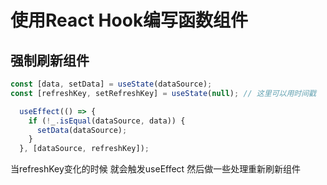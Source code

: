 # 使用React Hook编写函数组件

## 强制刷新组件

```js
const [data, setData] = useState(dataSource);
const [refreshKey, setRefreshKey] = useState(null); // 这里可以用时间戳

  useEffect(() => {
    if (!_.isEqual(dataSource, data)) {
      setData(dataSource);
    }
  }, [dataSource, refreshKey]);
```

当refreshKey变化的时候 就会触发useEffect 然后做一些处理重新刷新组件